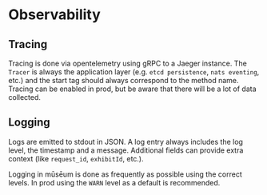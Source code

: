 # Observability

## Tracing

Tracing is done via opentelemetry using gRPC to a Jaeger instance. The `Tracer` is always the application layer (e.g. `etcd persistence`, `nats eventing`, etc.) and the start tag should always correspond to the method name. Tracing can be enabled in prod, but be aware that there will be a lot of data collected.

## Logging

Logs are emitted to stdout in JSON. A log entry always includes the log level, the timestamp and a message. Additional fields can provide extra context (like `request_id`, `exhibitId`, etc.).

Logging in mūsēum is done as frequently as possible using the correct levels. In prod using the `WARN` level as a default is recommended.
